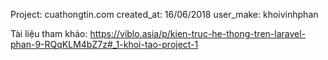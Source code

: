Project: cuathongtin.com
created_at: 16/06/2018
user_make: khoivinhphan

Tài liệu tham khảo:
	https://viblo.asia/p/kien-truc-he-thong-tren-laravel-phan-9-RQqKLM4bZ7z#_1-khoi-tao-project-1
